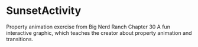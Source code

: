 # SunsetActivity
Property animation exercise from Big Nerd Ranch Chapter 30
A fun interactive graphic, which teaches the creator about property animation and transitions.
